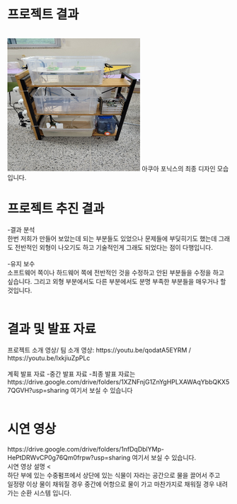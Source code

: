 <h1> 프로젝트 결과 </h1><br>
<img src="img/캡스톤.jpg" width="300" height="300">
아쿠아 포닉스의 최종 디자인 모습입니다.

<h1> 프로젝트 추진 결과</h1>
-결과 분석
<br>
  <div>한번 저희가 만들어 보았는데 되는 부분들도 있었으나 문제들에 부딪히기도 했는데 그래도 전반적인 외형이 나오기도 하고 기술적인게 그래도 되었다는 점이 다행입니다.</div>
<br>
-유지 보수
<br>
 <div>소프트웨어 쪽이나 하드웨어 쪽에 전반적인 것을 수정하고 안된 부분들을 수정을 하고 싶습니다. 그리고 외형 부분에서도 다른 부분에서도 분명 부족한 부분들을 매우거나 할 것입니다.</div>
<br>

<h1> 결과 및 발표 자료</h1>

  <div>프로젝트 소개 영상/ 팀 소개 영상: https://youtu.be/qodatA5EYRM  /  https://youtu.be/IxkjiuZpPLc</div>
<br>
  <div>계획 발표 자료 -중간 발표 자료 -최종 발표 자료는 https://drive.google.com/drive/folders/1XZNFnjG1ZnYgHPLXAWAqYbbQKX57QGVH?usp=sharing 여기서 보실 수 있습니다</div>
<br>

<h1> 시연 영상 </h1>
  <div>https://drive.google.com/drive/folders/1nfDqDblYMp-HePtDRWvCP0g76Qm0frpw?usp=sharing 여기서 보실 수 있습니다.</div>
  
  <div> 시연 영상 설명 <
  <div> 하단 부에 있는 수중펌프에서 상단에 있는 식물이 자라는 공간으로 물을 끌어서 주고 </div>
  <div> 일정량 이상 물이 채워질 경우 중간에 어항으로 물이 가고 마찬가지로 채워질 경우 내려가는 순환 시스템 입니다.</div>
